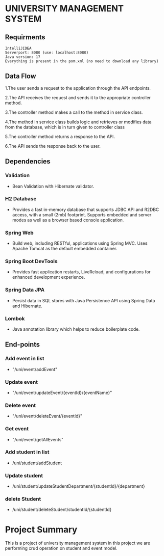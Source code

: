 # UNIVERSITY MANAGEMENT SYSTEM
## Requirments
    IntelliJIDEA
    Serverport: 8080 (use: localhost:8080)
    Java version: 17
    Everything is present in the pom.xml (no need to download any library)
## Data Flow
1.The user sends a request to the application through the API endpoints.

2.The API receives the request and sends it to the appropriate controller method.

3.The controller method makes a call to the method in service class.

4.The method in service class builds logic and retrieves or modifies data from the database, which is in turn given to controller class

5.The controller method returns a response to the API.

6.The API sends the response back to the user.
## Dependencies
### Validation
* Bean Validation with Hibernate validator.
### H2 Database
* Provides a fast in-memory database that supports JDBC API and R2DBC access, with a small (2mb) footprint. Supports embedded and server modes as well as a browser based console application.
### Spring Web
* Build web, including RESTful, applications using Spring MVC. Uses Apache Tomcat as the default embedded container.
### Spring Boot DevTools
* Provides fast application restarts, LiveReload, and configurations for enhanced development experience.
### Spring Data JPA
* Persist data in SQL stores with Java Persistence API using Spring Data and Hibernate.
### Lombok
* Java annotation library which helps to reduce boilerplate code.
## End-points

### Add event in list
* "/uni/event/addEvent"
### Update event 
* "/uni/event/updateEvent/{eventId}/{eventName}"
### Delete event 
* "/uni/event/deleteEvent/{eventId}"
### Get event
* "/uni/event/getAllEvents"
### Add student in list
* /uni/student/addStudent
### Update student
* /uni/student/updateStudentDepartment/{studentId}/{department}
### delete Student
* /uni/student/deleteStudent/studentId/{studentId}

# Project Summary
  This is a project of university management system in this project we are performing crud 
operation on student and event model. 

    